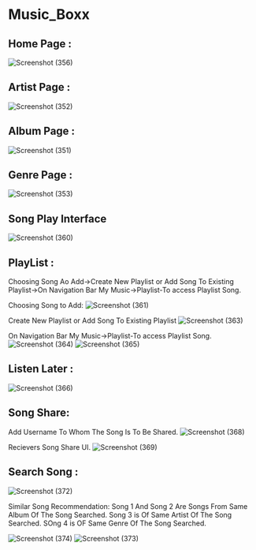 # Music_Boxx

## Home Page :

![Screenshot (356)](https://user-images.githubusercontent.com/60536632/116520928-fc184b00-a8f0-11eb-805e-20c0825af73a.png)

## Artist Page :

![Screenshot (352)](https://user-images.githubusercontent.com/60536632/116521184-439ed700-a8f1-11eb-8ac2-73f484eaade1.png)

## Album Page :

![Screenshot (351)](https://user-images.githubusercontent.com/60536632/116521483-a8f2c800-a8f1-11eb-8541-b621ff3817b6.png)

## Genre Page :

![Screenshot (353)](https://user-images.githubusercontent.com/60536632/116521537-b7d97a80-a8f1-11eb-8534-29593ee0aab2.png)

## Song Play Interface

![Screenshot (360)](https://user-images.githubusercontent.com/60536632/116521687-ea837300-a8f1-11eb-8c7d-022d4336ff7e.png)

## PlayList :

Choosing Song Ao Add->Create New Playlist or Add Song To Existing Playlist->On Navigation Bar My Music->Playlist-To access Playlist Song.


Choosing Song to Add:
![Screenshot (361)](https://user-images.githubusercontent.com/60536632/116521892-2a4a5a80-a8f2-11eb-90e0-08c6e101a92b.png)

Create New Playlist or Add Song To Existing Playlist
![Screenshot (363)](https://user-images.githubusercontent.com/60536632/116522376-c2484400-a8f2-11eb-8f15-d8ada8f35480.png)

On Navigation Bar My Music->Playlist-To access Playlist Song.
![Screenshot (364)](https://user-images.githubusercontent.com/60536632/116522437-d429e700-a8f2-11eb-8487-52408f4e4801.png)
![Screenshot (365)](https://user-images.githubusercontent.com/60536632/116522527-eb68d480-a8f2-11eb-8820-7d3b7f466bbe.png)


## Listen Later :

![Screenshot (366)](https://user-images.githubusercontent.com/60536632/116522685-181cec00-a8f3-11eb-87e5-76728f0024b5.png)

## Song Share:

Add Username To Whom The Song Is To Be Shared.
![Screenshot (368)](https://user-images.githubusercontent.com/60536632/116522782-31be3380-a8f3-11eb-84af-527d2d8506fc.png)

Recievers Song Share UI.
![Screenshot (369)](https://user-images.githubusercontent.com/60536632/116522821-3b479b80-a8f3-11eb-889a-08e9c080def9.png)

## Search Song :

![Screenshot (372)](https://user-images.githubusercontent.com/60536632/116523396-cfb1fe00-a8f3-11eb-9f21-886b6ea2d6d4.png)

Similar Song Recommendation:
Song 1 And Song 2 Are Songs From Same Album Of The Song Searched.
Song 3 is Of Same Artist Of The Song Searched.
SOng 4 is OF Same Genre Of The Song Searched.


![Screenshot (374)](https://user-images.githubusercontent.com/60536632/116524060-9037e180-a8f4-11eb-902b-84e7e819241d.png)
![Screenshot (373)](https://user-images.githubusercontent.com/60536632/116524026-8615e300-a8f4-11eb-941d-510be9b92346.png)


